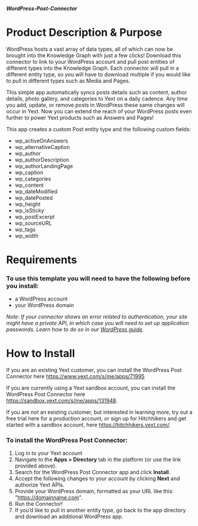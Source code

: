 ##### WordPress-Post-Connector

# Product Description & Purpose

WordPress hosts a vast array of data types, all of which can now be brought into the Knowledge Graph with just a few clicks! Download this connector to link to your WordPress account and pull post entities of different types into the Knowledge Graph. Each connector will pull in a different entity type, so you will have to download multiple if you would like to pull in different types such as Media and Pages.

This simple app automatically syncs posts details such as content, author details, photo gallery, and categories to Yext on a daily cadence. Any time you add, update, or remove posts in WordPress these same changes will occur in Yext. Now you can extend the reach of your WordPress posts even further to power Yext products such as Answers and Pages! 

This app creates a custom Post entity type and the following custom fields:
- wp_activeOnAnswers
- wp_alternativeCaption
- wp_author
- wp_authorDescription
- wp_authorLandingPage
- wp_caption
- wp_categories
- wp_content
- wp_dateModified
- wp_datePosted
- wp_height
- wp_isSticky
- wp_postExcerpt
- wp_sourceURL
- wp_tags
- wp_width

# Requirements

### To use this template you will need to have the following before you install:

- a WordPress account
- your WordPress domain  

*Note: If your connector shows an error related to authentication, your site might have a private API, in which case you will need to set up application passwords. Learn how to do so in our [WordPress guide](https://hitchhikers.yext.com/guides/answers-wordpressintegration-guide/01-pull-wordpress-data-into-yext/).*

# How to Install

If you are an existing Yext customer, you can install the WordPress Post Connector here <https://www.yext.com/s/me/apps/71995>

If you are currently using a Yext sandbox account, you can install the WordPress Post Connector here <https://sandbox.yext.com/s/me/apps/131948>.

If you are not an existing customer, but interested in learning more, try out a free trial here for a production account, or sign up for Hitchhikers and get started with a sandbox account, here <https://hitchhikers.yext.com/>. 

### To install the WordPress Post Connector:

1. Log in to your Yext account
2. Navigate to the **Apps > Directory** tab in the platform (or use the link provided above).
3. Search for the WordPress Post Connector app and click **Install**.
4. Accept the following changes to your account by clicking **Next** and authorize Yext APIs.
5. Provide your WordPress domain, formatted as your URL like this: "https://domainname.com".
6. Run the Connector!
7. If you’d like to pull in another entity type, go back to the app directory and download an additional WordPress app.

